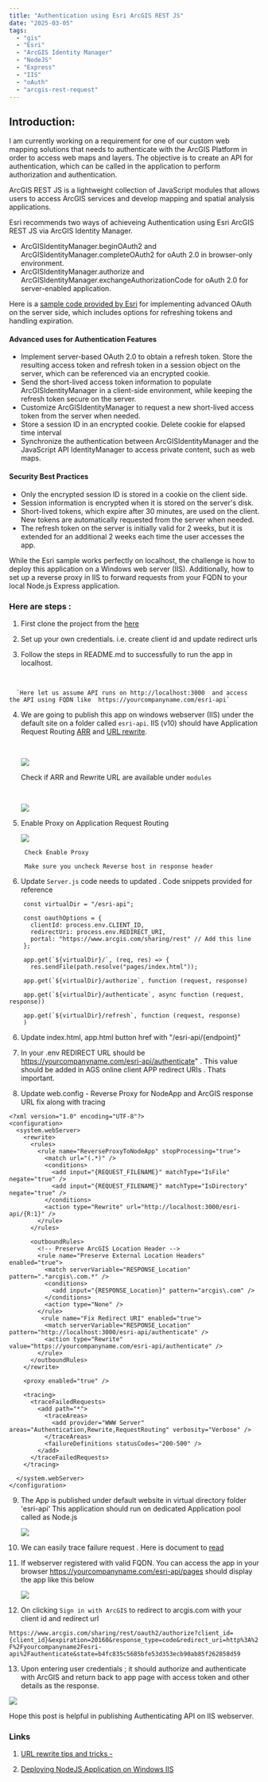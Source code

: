 ```yaml
---
title: "Authentication using Esri ArcGIS REST JS"
date: "2025-03-05" 
tags:
  - "gis"
  - "Esri"
  - "ArcGIS Identity Manager"
  - "NodeJS"
  - "Express"
  - "IIS"
  - "oAuth"
  - "arcgis-rest-request"
---
```


## Introduction:

I am currently working on a requirement for one of our custom web mapping solutions that needs to authenticate with the ArcGIS Platform in order to access web maps and layers. The objective is to create an API for authentication, which can be called in the application to perform authorization and authentication.

ArcGIS REST JS is a lightweight collection of JavaScript modules that allows users to access ArcGIS services and develop mapping and spatial analysis applications.

Esri recommends two ways of achieveing Authentication using Esri ArcGIS REST JS via ArcGIS Identity Manager.

- ArcGISIdentityManager.beginOAuth2 and ArcGISIdentityManager.completeOAuth2 for oAuth 2.0 in browser-only environment.
- ArcGISIdentityManager.authorize and ArcGISIdentityManager.exchangeAuthorizationCode for oAuth 2.0 for server-enabled application.
     
Here is a [sample code provided by Esri](https://github.com/Esri/arcgis-rest-js-samples/blob/main/samples/express-oauth-advanced/README.md) for implementing advanced OAuth on the server side, which includes options for refreshing tokens and handling expiration.

#### Advanced uses for Authentication Features

- Implement server-based OAuth 2.0 to obtain a refresh token. Store the resulting access token and refresh token in a session object on the server, which can be referenced via an encrypted cookie.
- Send the short-lived access token information to populate ArcGISIdentityManager in a client-side environment, while keeping the refresh token secure on the server.
- Customize ArcGISIdentityManager to request a new short-lived access token from the server when needed.
- Store a session ID in an encrypted cookie. Delete cookie for elapsed time interval
- Synchronize the authentication between ArcGISIdentityManager and the JavaScript API IdentityManager to access private content, such as web maps.

#### Security Best Practices 
- Only the encrypted session ID is stored in a cookie on the client side.
- Session information is encrypted when it is stored on the server's disk.
- Short-lived tokens, which expire after 30 minutes, are used on the client. New tokens are automatically requested from the server when needed.
- The refresh token on the server is initially valid for 2 weeks, but it is extended for an additional 2 weeks each time the user accesses the app.

While the Esri sample works perfectly on localhost, the challenge is how to deploy this application on a Windows web server (IIS). Additionally, how to set up a reverse proxy in IIS to forward requests from your FQDN to your local Node.js Express application.


### Here are steps :

1. First clone the project from the [here](https://github.com/Esri/arcgis-rest-js-samples/tree/main/samples/express-oauth-advanced)

2. Set up your own credentials. i.e. create client id and update redirect urls 

3. Follow the steps in README.md to successfully to run the app in localhost.

<br> 

      `Here let us assume API runs on http://localhost:3000  and access the API using FQDN like  https://yourcompanyname.com/esri-api`

4. We are going to publish this app on windows webserver (IIS) under the default site on a folder called `esri-api`. IIS (v10) should have Application Request Routing [ARR](https://www.iis.net/downloads/microsoft/application-request-routing) and [URL rewrite](https://www.iis.net/downloads/microsoft/url-rewrite).

   <br>

      ![](../images/iis.png)

    Check if ARR and Rewrite URL are available under `modules`

   <br>

    ![](../images/iismodules.png)


6. Enable Proxy on Application Request Routing
    
    
    ![](../images/enable_proxy.png)


     ` Check Enable Proxy`

     ` Make sure you uncheck Reverse host in response header` 


5. Update `Server.js` code needs to updated . Code snippets provided for reference
```
    const virtualDir = "/esri-api";  

    const oauthOptions = {
      clientId: process.env.CLIENT_ID,
      redirectUri: process.env.REDIRECT_URI,
      portal: "https://www.arcgis.com/sharing/rest" // Add this line
    };
   
    app.get(`${virtualDir}/`, (req, res) => {
      res.sendFile(path.resolve("pages/index.html"));

    app.get(`${virtualDir}/authorize`, function (request, response) 

    app.get(`${virtualDir}/authenticate`, async function (request, response))

    app.get(`${virtualDir}/refresh`, function (request, response) 
    )
```

6. Update index.html, app.html button href with "/esri-api/{endpoint}"

7. In your .env REDIRECT URL should be https://yourcompanyname.com/esri-api/authenticate" . This value should be added in AGS online client APP redirect URIs . Thats important.

8. Update web.config - Reverse Proxy for NodeApp and ArcGIS response URL fix along with tracing 

```
<?xml version="1.0" encoding="UTF-8"?>
<configuration>
  <system.webServer>
    <rewrite>
      <rules>
        <rule name="ReverseProxyToNodeApp" stopProcessing="true">
          <match url="(.*)" />
          <conditions>
            <add input="{REQUEST_FILENAME}" matchType="IsFile" negate="true" />
            <add input="{REQUEST_FILENAME}" matchType="IsDirectory" negate="true" />
          </conditions>
          <action type="Rewrite" url="http://localhost:3000/esri-api/{R:1}" />
        </rule>
      </rules>

      <outboundRules>
        <!-- Preserve ArcGIS Location Header -->
        <rule name="Preserve External Location Headers" enabled="true">
          <match serverVariable="RESPONSE_Location" pattern=".*arcgis\.com.*" />
          <conditions>
            <add input="{RESPONSE_Location}" pattern="arcgis\.com" />
          </conditions>
          <action type="None" />
        </rule>
         <rule name="Fix Redirect URI" enabled="true">
          <match serverVariable="RESPONSE_Location" pattern="http://localhost:3000/esri-api/authenticate" />
          <action type="Rewrite" value="https://yourcompanyname.com/esri-api/authenticate" />
        </rule>
      </outboundRules>
    </rewrite>

    <proxy enabled="true" />

    <tracing>
      <traceFailedRequests>
        <add path="*">
          <traceAreas>
            <add provider="WWW Server" areas="Authentication,Rewrite,RequestRouting" verbosity="Verbose" />
          </traceAreas>
          <failureDefinitions statusCodes="200-500" />
        </add>
      </traceFailedRequests>
    </tracing>

  </system.webServer>
</configuration>

```

9. The App is published under default website in virtual directory folder 'esri-api'
   This application should run on dedicated Application pool called as Node.js 

     ![](../images/nodejs.png)

10. We can easily trace failure request . Here is document to [read](https://learn.microsoft.com/en-us/troubleshoot/developer/webapps/iis/health-diagnostic-performance/troubleshoot-arr-using-frt-rules)

11. If webserver registered with valid FQDN. You can access the app in your browser https://yourcompanyname.com/esri-api/pages should display the app like this below

     ![](../images/Nodejsapp.png)

12. On clicking `Sign in with ArcGIS` to redirect to arcgis.com with your client id and redirect url

`https://www.arcgis.com/sharing/rest/oauth2/authorize?client_id={client_id}&expiration=20160&response_type=code&redirect_uri=http%3A%2F%2Fyourcompanyname2Fesri-api%2Fauthenticate&state=b4fc835c5685bfe53d353ecb90ab85f262858d59`

13. Upon entering user credentials ; it should authorize and authenticate with ArcGIS and return back to app page with access token and other details as the response.

  ![](../images/NodejsDetails.png)

  Hope this post is helpful in publishing Authenticating API on IIS webserver.

### Links

1. [URL rewrite tips and tricks - ](https://ruslany.net/2009/04/10-url-rewriting-tips-and-tricks/)

2. [Deploying NodeJS Application on Windows IIS](https://alex.domenici.net/archive/deploying-a-node-js-application-on-windows-iis-using-a-reverse-proxy)